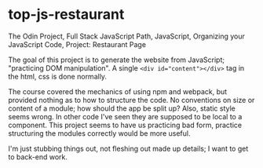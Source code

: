 # top-js-restaurant
The Odin Project, Full Stack JavaScript Path, JavaScript, Organizing your JavaScript Code, Project: Restaurant Page

The goal of this project is to generate the website from JavaScript; "practicing DOM manipulation".
A single `<div id="content"></div>` tag in the html, css is done normally.

The course covered the mechanics of using npm and webpack, but provided nothing as to how to structure the code.
No conventions on size or content of a module; how should the app be split up?
Also, static style seems wrong.  In other code I've seen they are supposed to be local to a component.
This project seems to have us practicing bad form, practice structuring the modules correctly would be more useful.

I'm just stubbing things out, not fleshing out made up details; I want to get to back-end work.